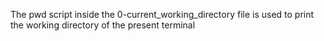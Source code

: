 The pwd script inside the 0-current_working_directory file is used to print the working directory of the present terminal

